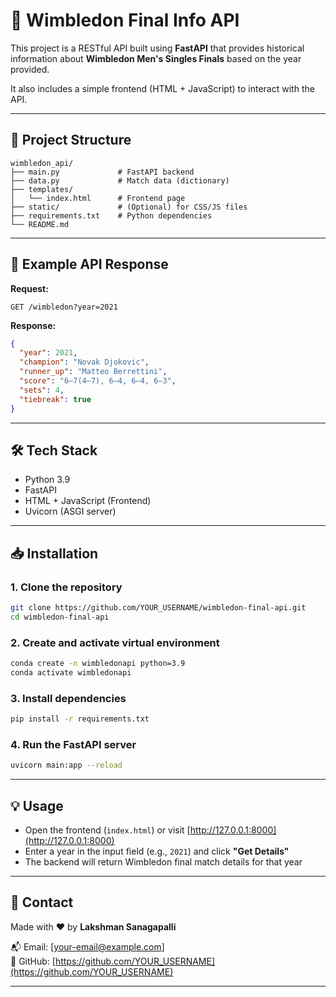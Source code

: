 # 🎾 Wimbledon Final Info API

This project is a RESTful API built using **FastAPI** that provides historical information about **Wimbledon Men's Singles Finals** based on the year provided.

It also includes a simple frontend (HTML + JavaScript) to interact with the API.

---

## 📂 Project Structure

```
wimbledon_api/
├── main.py             # FastAPI backend
├── data.py             # Match data (dictionary)
├── templates/
│   └── index.html      # Frontend page
├── static/             # (Optional) for CSS/JS files
├── requirements.txt    # Python dependencies
└── README.md
```

---

## 🧪 Example API Response

**Request:**
```
GET /wimbledon?year=2021
```

**Response:**
```json
{
  "year": 2021,
  "champion": "Novak Djokovic",
  "runner_up": "Matteo Berrettini",
  "score": "6–7(4–7), 6–4, 6–4, 6–3",
  "sets": 4,
  "tiebreak": true
}
```

---

## 🛠 Tech Stack

- Python 3.9  
- FastAPI  
- HTML + JavaScript (Frontend)  
- Uvicorn (ASGI server)

---

## 📥 Installation

### 1. Clone the repository
```bash
git clone https://github.com/YOUR_USERNAME/wimbledon-final-api.git
cd wimbledon-final-api
```

### 2. Create and activate virtual environment
```bash
conda create -n wimbledonapi python=3.9
conda activate wimbledonapi
```

### 3. Install dependencies
```bash
pip install -r requirements.txt
```

### 4. Run the FastAPI server
```bash
uvicorn main:app --reload
```

---

## 💡 Usage

- Open the frontend (`index.html`) or visit [http://127.0.0.1:8000](http://127.0.0.1:8000)
- Enter a year in the input field (e.g., `2021`) and click **"Get Details"**
- The backend will return Wimbledon final match details for that year

---

## 📧 Contact

Made with ❤️ by **Lakshman Sanagapalli**

📬 Email: [your-email@example.com]  
🔗 GitHub: [https://github.com/YOUR_USERNAME](https://github.com/YOUR_USERNAME)

---
